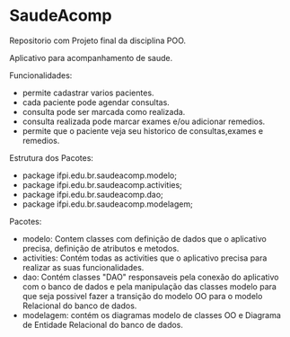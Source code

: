 # SaudeAcomp

Repositorio com Projeto final da disciplina POO.

Aplicativo para acompanhamento de saude.


Funcionalidades:
- permite cadastrar varios pacientes.
- cada paciente pode agendar consultas.
- consulta pode ser marcada como realizada.
- consulta realizada pode marcar exames e/ou adicionar remedios.
- permite que o paciente veja seu historico de consultas,exames e remedios.

Estrutura dos Pacotes:
- package ifpi.edu.br.saudeacomp.modelo;
- package ifpi.edu.br.saudeacomp.activities;
- package ifpi.edu.br.saudeacomp.dao;
- package ifpi.edu.br.saudeacomp.modelagem;


Pacotes:
- modelo: Contem classes com definição de dados que o aplicativo precisa, definição de atributos e metodos.
- activities: Contém todas as activities que o aplicativo precisa para realizar as suas funcionalidades.
- dao: Contém classes "DAO" responsaveis pela conexão do aplicativo com o banco de dados e pela manipulação das classes modelo para que seja possivel fazer a transição do modelo OO para o modelo Relacional do banco de dados.
- modelagem: contém os diagramas modelo de classes OO e Diagrama  de Entidade Relacional do banco de dados. 

